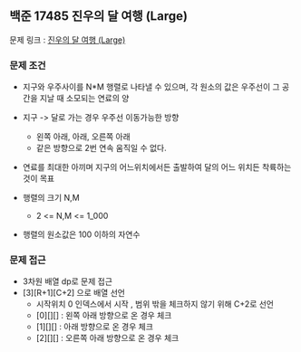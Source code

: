 ## 백준 17485 진우의 달 여행 (Large)

문제 링크 : [진우의 달 여행 (Large)](https://www.acmicpc.net/problem/17485)

### 문제 조건

- 지구와 우주사이를 N*M 행렬로 나타낼 수 있으며, 각 원소의 값은 우주선이 그 공간을 지날 때 소모되는 연료의 양
- 지구 -> 달로 가는 경우 우주선 이동가능한 방향
    - 왼쪽 아래, 아래, 오른쪽 아래
    - 같은 방향으로 2번 연속 움직일 수 없다.
- 연료를 최대한 아끼며 지구의 어느위치에서든 출발하여 달의 어느 위치든 착륙하는 것이 목표

- 행렬의 크기 N,M
    - 2 <= N,M <= 1_000
- 행렬의 원소값은 100 이하의 자연수

### 문제 접근
- 3차원 배열 dp로 문제 접근
- [3][R+1][C+2] 으로 배열 선언
  - 시작위치 0 인덱스에서 시작 , 범위 밖을 체크하지 않기 위해 C+2로 선언
  - [0][][] : 왼쪽 아래 방향으로 온 경우 체크  
  - [1][][] : 아래 방향으로 온 경우 체크 
  - [2][][] : 오른쪽 아래 방향으로 온 경우 체크  
    